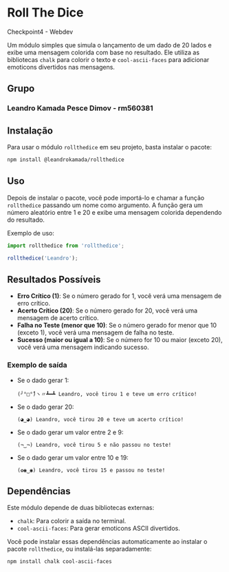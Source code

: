 # Roll The Dice

Checkpoint4 - Webdev

Um módulo simples que simula o lançamento de um dado de 20 lados e exibe uma mensagem colorida com base no resultado. Ele utiliza as bibliotecas `chalk` para colorir o texto e `cool-ascii-faces` para adicionar emoticons divertidos nas mensagens.

## Grupo

### Leandro Kamada Pesce Dimov - rm560381



## Instalação

Para usar o módulo `rollthedice` em seu projeto, basta instalar o pacote:

```bash
npm install @leandrokamada/rollthedice
```

## Uso

Depois de instalar o pacote, você pode importá-lo e chamar a função `rollthedice` passando um nome como argumento. A função gera um número aleatório entre 1 e 20 e exibe uma mensagem colorida dependendo do resultado.

Exemplo de uso:

```javascript
import rollthedice from 'rollthedice';

rollthedice('Leandro');
```

## Resultados Possíveis

- **Erro Crítico (1)**: Se o número gerado for 1, você verá uma mensagem de erro crítico.
- **Acerto Crítico (20)**: Se o número gerado for 20, você verá uma mensagem de acerto crítico.
- **Falha no Teste (menor que 10)**: Se o número gerado for menor que 10 (exceto 1), você verá uma mensagem de falha no teste.
- **Sucesso (maior ou igual a 10)**: Se o número for 10 ou maior (exceto 20), você verá uma mensagem indicando sucesso.

### Exemplo de saída

- Se o dado gerar 1:
  ```
  (╯°□°)ٌヽ〃┻━┻ Leandro, você tirou 1 e teve um erro crítico!
  ```

- Se o dado gerar 20:
  ```
  (◕‿◕) Leandro, você tirou 20 e teve um acerto crítico!
  ```

- Se o dado gerar um valor entre 2 e 9:
  ```
  (¬‿¬) Leandro, você tirou 5 e não passou no teste!
  ```

- Se o dado gerar um valor entre 10 e 19:
  ```
  (✿◉‿◉) Leandro, você tirou 15 e passou no teste!
  ```

## Dependências

Este módulo depende de duas bibliotecas externas:

- `chalk`: Para colorir a saída no terminal.
- `cool-ascii-faces`: Para gerar emoticons ASCII divertidos.

Você pode instalar essas dependências automaticamente ao instalar o pacote `rollthedice`, ou instalá-las separadamente:

```bash
npm install chalk cool-ascii-faces
```

